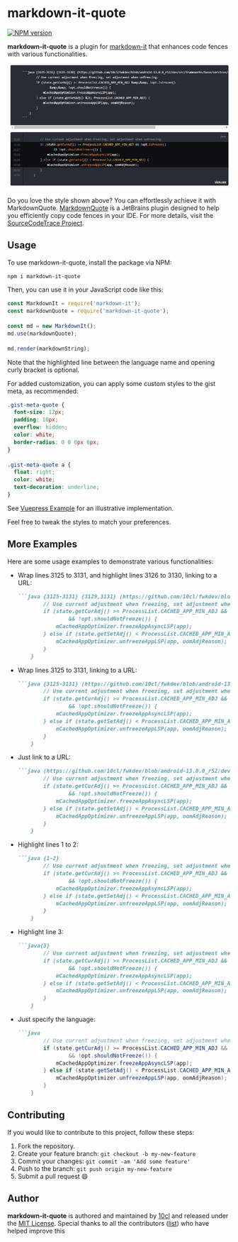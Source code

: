 # markdown-it-quote

[![NPM version](https://img.shields.io/npm/v/markdown-it-quote.svg?style=flat)](https://npmjs.com/package/markdown-it-quote)

**markdown-it-quote** is a plugin for [markdown-it](https://github.com/markdown-it/) that enhances code fences with various functionalities.

![Example](https://raw.githubusercontent.com/SourceCodeTrace/websites/main/source/.vuepress/public/images/quote_to_html.png)

Do you love the style shown above? You can effortlessly achieve it with MarkdownQuote. [MarkdownQuote](https://source.toscl.com/markdown_quote/) is a JetBrains plugin designed to help you efficiently copy code fences in your IDE. For more details, visit the [SourceCodeTrace Project](https://source.toscl.com).

## Usage

To use markdown-it-quote, install the package via NPM:

```bash
npm i markdown-it-quote
```

Then, you can use it in your JavaScript code like this:

```js
const MarkdownIt = require('markdown-it');
const markdownQuote = require('markdown-it-quote');

const md = new MarkdownIt();
md.use(markdownQuote);

md.render(markdownString);
```

Note that the highlighted line between the language name and opening curly bracket is optional.

For added customization, you can apply some custom styles to the gist meta, as recommended:

```css
.gist-meta-quote {
  font-size: 12px;
  padding: 10px;
  overflow: hidden;
  color: white;
  border-radius: 0 0 6px 6px;
}

.gist-meta-quote a {
  float: right;
  color: white;
  text-decoration: underline;
}
```

See [Vuepress Example](https://github.com/SourceCodeTrace/websites/commit/00edc82e100538169c89a914a6dac4103df37a94#diff-7ae45ad102eab3b6d7e7896acd08c427a9b25b346470d7bc6507b6481575d519R7) for an illustrative implementation.

Feel free to tweak the styles to match your preferences.

## More Examples

Here are some usage examples to demonstrate various functionalities:

* Wrap lines 3125 to 3131, and highlight lines 3126 to 3130, linking to a URL:

    ```markdown
    ```java {3125-3131} {3129,3131} (https://github.com/10cl/fwkdev/blob/android-13.0.0_r52/dev/src/frameworks/base/services/core/java/com/android/server/am/OomAdjuster.java#L3125-L3131)
            // Use current adjustment when freezing, set adjustment when unfreezing.
            if (state.getCurAdj() >= ProcessList.CACHED_APP_MIN_ADJ && !opt.isFrozen()
                    && !opt.shouldNotFreeze()) {
                mCachedAppOptimizer.freezeAppAsyncLSP(app);
            } else if (state.getSetAdj() < ProcessList.CACHED_APP_MIN_ADJ) {
                mCachedAppOptimizer.unfreezeAppLSP(app, oomAdjReason);
            }
        }
    ```

* Wrap lines 3125 to 3131, linking to a URL:

    ```markdown
    ```java {3125-3131} (https://github.com/10cl/fwkdev/blob/android-13.0.0_r52/dev/src/frameworks/base/services/core/java/com/android/server/am/OomAdjuster.java#L3125-L3131)
            // Use current adjustment when freezing, set adjustment when unfreezing.
            if (state.getCurAdj() >= ProcessList.CACHED_APP_MIN_ADJ && !opt.isFrozen()
                    && !opt.shouldNotFreeze()) {
                mCachedAppOptimizer.freezeAppAsyncLSP(app);
            } else if (state.getSetAdj() < ProcessList.CACHED_APP_MIN_ADJ) {
                mCachedAppOptimizer.unfreezeAppLSP(app, oomAdjReason);
            }
        }
    ```

* Just link to a URL:

    ```markdown
    ```java (https://github.com/10cl/fwkdev/blob/android-13.0.0_r52/dev/src/frameworks/base/services/core/java/com/android/server/am/OomAdjuster.java#L3125-L3131)
            // Use current adjustment when freezing, set adjustment when unfreezing.
            if (state.getCurAdj() >= ProcessList.CACHED_APP_MIN_ADJ && !opt.isFrozen()
                    && !opt.shouldNotFreeze()) {
                mCachedAppOptimizer.freezeAppAsyncLSP(app);
            } else if (state.getSetAdj() < ProcessList.CACHED_APP_MIN_ADJ) {
                mCachedAppOptimizer.unfreezeAppLSP(app, oomAdjReason);
            }
        }
    ```

* Highlight lines 1 to 2:

    ```markdown
    ```java {1-2}
            // Use current adjustment when freezing, set adjustment when unfreezing.
            if (state.getCurAdj() >= ProcessList.CACHED_APP_MIN_ADJ && !opt.isFrozen()
                    && !opt.shouldNotFreeze()) {
                mCachedAppOptimizer.freezeAppAsyncLSP(app);
            } else if (state.getSetAdj() < ProcessList.CACHED_APP_MIN_ADJ) {
                mCachedAppOptimizer.unfreezeAppLSP(app, oomAdjReason);
            }
        }
    ```

* Highlight line 3:

    ```markdown
    ```java{3}
            // Use current adjustment when freezing, set adjustment when unfreezing.
            if (state.getCurAdj() >= ProcessList.CACHED_APP_MIN_ADJ && !opt.isFrozen()
                    && !opt.shouldNotFreeze()) {
                mCachedAppOptimizer.freezeAppAsyncLSP(app);
            } else if (state.getSetAdj() < ProcessList.CACHED_APP_MIN_ADJ) {
                mCachedAppOptimizer.unfreezeAppLSP(app, oomAdjReason);
            }
        }
    ```

* Just specify the language:

    ```markdown
    ```java
            // Use current adjustment when freezing, set adjustment when unfreezing.
            if (state.getCurAdj() >= ProcessList.CACHED_APP_MIN_ADJ && !opt.isFrozen()
                    && !opt.shouldNotFreeze()) {
                mCachedAppOptimizer.freezeAppAsyncLSP(app);
            } else if (state.getSetAdj() < ProcessList.CACHED_APP_MIN_ADJ) {
                mCachedAppOptimizer.unfreezeAppLSP(app, oomAdjReason);
            }
        }
    ```


## Contributing

If you would like to contribute to this project, follow these steps:

1. Fork the repository.
2. Create your feature branch: `git checkout -b my-new-feature`
3. Commit your changes: `git commit -am 'Add some feature'`
4. Push to the branch: `git push origin my-new-feature`
5. Submit a pull request 😄

## Author

**markdown-it-quote** is authored and maintained by [10cl](https://github.com/10cl) and released under the [MIT License](./LICENSE). Special thanks to all the contributors ([list](https://github.com/10cl/markdown-it-quote/contributors)) who have helped improve this